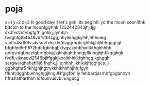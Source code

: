 # poja
x=1
y=2
z=3
hi
good day!!!
let's go!!!
its begin!!!
yo the moon soon!!!hk
bitcoin to the moon!gjyhhk
1232442343jhj;ljg
sxdfvdzsfvbgfgfhigohkjjjlymhjh
fvdgbfgtb4546vdfvfb14gg;hhyhkhgjkylhhjhhhomg
vsdfv4sd56vsdvsdvfvlujklvfdvggrhghujjhhkjjhljhhhggghgt
bfgbfedhrh572bdcfgbnbgl;ktygyjkyhbhydjkfhghhhhh
 gnfgsnfgbnazfgbbfgblujjjkjhhjhghthhnggflklhgjhjhfjkggjhglr
fvdfl,vjknsovl2546bjlffggkjkoojhhhkj;fghhgg;kghggh
sergwerghehetfllj6jfhghk,jl'p;hhhhjlkhikjkjftggfgetujj
ggbhgfhr54khjghjhgtrykkhlkhhhhjhh;fgyh
ffkhhjdgghbumhghjgjhngJHfgigfbn,ly
fehbartjasrhbfgbgbnhyh
hfhshatharthhh
ldfsunvusvbirungbcg
